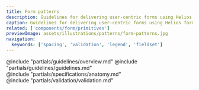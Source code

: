 ```yaml
---
title: Form patterns
description: Guidelines for delivering user-centric forms using Helios form components and primitives.
caption: Guidelines for delivering user-centric forms using Helios form components and primitives.
related: ['components/form/primitives']
previewImage: assets/illustrations/patterns/form-patterns.jpg
navigation:
  keywords: ['spacing', 'validation', 'legend', 'fieldset']
---
```


<section data-tab="Guidelines">
  @include "partials/guidelines/overview.md"
  @include "partials/guidelines/guidelines.md"
</section>

<section data-tab="Specifications">
  @include "partials/specifications/anatomy.md"
</section>

<section data-tab="Validation">
  @include "partials/validation/validation.md"
</section>
